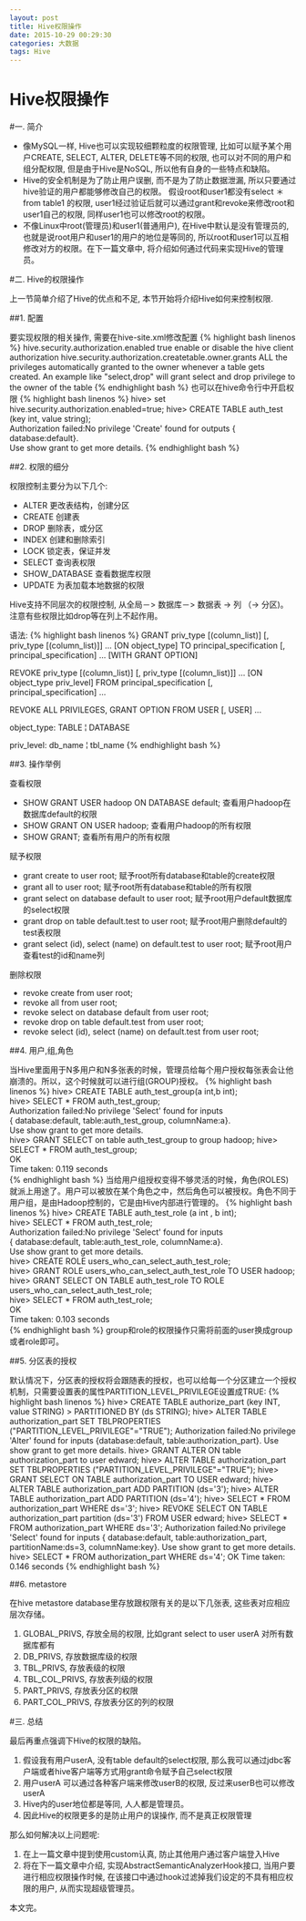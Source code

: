 ```yaml
---
layout: post
title: Hive权限操作
date: 2015-10-29 00:29:30
categories: 大数据
tags: Hive
---
```

# Hive权限操作

#一. 简介

* 像MySQL一样, Hive也可以实现较细颗粒度的权限管理, 比如可以赋予某个用户CREATE, SELECT, ALTER, DELETE等不同的权限, 也可以对不同的用户和组分配权限, 但是由于Hive是NoSQL, 所以他有自身的一些特点和缺陷。
* Hive的安全机制是为了防止用户误删, 而不是为了防止数据泄漏, 所以只要通过hive验证的用户都能够修改自己的权限。 假设root和user1都没有select ＊from table1 的权限, user1经过验证后就可以通过grant和revoke来修改root和user1自己的权限, 同样user1也可以修改root的权限。
* 不像Linux中root(管理员)和user1(普通用户), 在Hive中默认是没有管理员的, 也就是说root用户和user1的用户的地位是等同的, 所以root和user1可以互相修改对方的权限。在下一篇文章中, 将介绍如何通过代码来实现Hive的管理员。

#二. Hive的权限操作

上一节简单介绍了Hive的优点和不足, 本节开始将介绍Hive如何来控制权限.

##1. 配置

要实现权限的相关操作, 需要在hive-site.xml修改配置
{% highlight bash linenos %}
<property>
    <name>hive.security.authorization.enabled</name>
    <value>true</value>
    <description>enable or disable the hive client authorization</description>
</property>
<property>
    <name>hive.security.authorization.createtable.owner.grants</name>
    <value>ALL</value>
    <!--value>admin1,edward:select;user1:create</value-->
    <description>the privileges automatically granted to the owner whenever a table gets created. An example like "select,drop" will grant select and drop privilege to the owner of the table</description>
</property>
{% endhighlight bash %}
也可以在hive命令行中开启权限
{% highlight bash linenos %}
hive> set hive.security.authorization.enabled=true;
hive> CREATE TABLE auth_test (key int, value string);    
Authorization failed:No privilege 'Create' found for outputs { database:default}.    
Use show grant to get more details.
{% endhighlight bash %}

##2. 权限的细分

权限控制主要分为以下几个:

* ALTER         更改表结构，创建分区
* CREATE        创建表
* DROP          删除表，或分区
* INDEX         创建和删除索引
* LOCK          锁定表，保证并发
* SELECT        查询表权限
* SHOW_DATABASE 查看数据库权限
* UPDATE        为表加载本地数据的权限

Hive支持不同层次的权限控制, 从全局－> 数据库－> 数据表 -> 列 （-> 分区)。 注意有些权限比如drop等在列上不起作用。

语法:
{% highlight bash linenos %}
GRANT
    priv_type [(column_list)]
      [, priv_type [(column_list)]] ...
    [ON object_type]
    TO principal_specification [, principal_specification] ...
    [WITH GRANT OPTION]

REVOKE
    priv_type [(column_list)]
      [, priv_type [(column_list)]] ...
    [ON object_type priv_level]
    FROM principal_specification [, principal_specification] ...

REVOKE ALL PRIVILEGES, GRANT OPTION
    FROM USER [, USER] ...

object_type:
    TABLE
  ¦ DATABASE

priv_level:
    db_name
  ¦ tbl_name
{% endhighlight bash %}

##3. 操作举例

查看权限

* SHOW GRANT USER hadoop ON DATABASE default;    查看用户hadoop在数据库default的权限
* SHOW GRANT ON USER hadoop;   查看用户hadoop的所有权限
* SHOW GRANT;   查看所有用户的所有权限       

赋予权限

* grant create to user root;  赋予root所有database和table的create权限
* grant all to user root;  赋予root所有database和table的所有权限
* grant select on database default to user root; 赋予root用户default数据库的select权限
* grant drop on table default.test to user root; 赋予root用户删除default的test表权限
* grant select (id), select (name) on default.test to user root; 赋予root用户查看test的id和name列

删除权限          

* revoke create from user root;
* revoke all from user root;
* revoke select on database default from user root;
* revoke drop on table default.test from user root;
* revoke select (id), select (name) on default.test from user root;

##4. 用户,组,角色

当Hive里面用于N多用户和N多张表的时候，管理员给每个用户授权每张表会让他崩溃的。所以，这个时候就可以进行组(GROUP)授权。
{% highlight bash linenos %}
hive> CREATE TABLE auth_test_group(a int,b int);  
hive> SELECT * FROM auth_test_group;  
Authorization failed:No privilege 'Select' found for inputs  
{ database:default, table:auth_test_group, columnName:a}.  
Use show grant to get more details.  
hive> GRANT SELECT on table auth_test_group to group hadoop;
hive> SELECT * FROM auth_test_group;  
OK  
Time taken: 0.119 seconds  
{% endhighlight bash %}
当给用户组授权变得不够灵活的时候，角色(ROLES)就派上用途了。用户可以被放在某个角色之中，然后角色可以被授权。角色不同于用户组，是由Hadoop控制的，它是由Hive内部进行管理的。
{% highlight bash linenos %}
hive> CREATE TABLE auth_test_role (a int , b int);  
hive> SELECT * FROM auth_test_role;  
Authorization failed:No privilege 'Select' found for inputs  
{ database:default, table:auth_test_role, columnName:a}.  
Use show grant to get more details.  
hive> CREATE ROLE users_who_can_select_auth_test_role;  
hive> GRANT ROLE users_who_can_select_auth_test_role TO USER hadoop;  
hive> GRANT SELECT ON TABLE auth_test_role  TO ROLE users_who_can_select_auth_test_role;  
hive> SELECT * FROM auth_test_role;  
OK  
Time taken: 0.103 seconds  
{% endhighlight bash %}
group和role的权限操作只需将前面的user换成group或者role即可。

##5. 分区表的授权

默认情况下，分区表的授权将会跟随表的授权，也可以给每一个分区建立一个授权机制，只需要设置表的属性PARTITION_LEVEL_PRIVILEGE设置成TRUE:
{% highlight bash linenos %}
hive> CREATE TABLE authorize_part (key INT, value STRING) > PARTITIONED BY (ds STRING);
hive> ALTER TABLE authorization_part SET TBLPROPERTIES ("PARTITION_LEVEL_PRIVILEGE"="TRUE");
Authorization failed:No privilege 'Alter' found for inputs {database:default, table:authorization_part}.
Use show grant to get more details.
hive> GRANT ALTER ON table authorization_part to user edward; hive> ALTER TABLE authorization_part SET TBLPROPERTIES ("PARTITION_LEVEL_PRIVILEGE"="TRUE");
hive> GRANT SELECT ON TABLE authorization_part TO USER edward;
hive> ALTER TABLE authorization_part ADD PARTITION (ds='3');
hive> ALTER TABLE authorization_part ADD PARTITION (ds='4');
hive> SELECT * FROM authorization_part WHERE ds='3';
hive> REVOKE SELECT ON TABLE authorization_part partition (ds='3') FROM USER edward;
hive> SELECT * FROM authorization_part WHERE ds='3';
Authorization failed:No privilege 'Select' found for inputs
{ database:default, table:authorization_part, partitionName:ds=3, columnName:key}. Use show grant to get more details.
hive> SELECT * FROM authorization_part WHERE ds='4'; OK
Time taken: 0.146 seconds
{% endhighlight bash %}

##6. metastore

在hive metastore database里存放跟权限有关的是以下几张表, 这些表对应相应层次存储。

1. GLOBAL_PRIVS, 存放全局的权限, 比如grant select to user userA 对所有数据库都有
2. DB_PRIVS, 存放数据库级的权限
3. TBL_PRIVS, 存放表级的权限
4. TBL_COL_PRIVS, 存放表列级的权限
5. PART_PRIVS, 存放表分区的权限
6. PART_COL_PRIVS, 存放表分区的列的权限

#三. 总结

最后再重点强调下Hive的权限的缺陷。

1. 假设我有用户userA, 没有table default的select权限, 那么我可以通过jdbc客户端或者hive客户端等方式用grant命令赋予自己select权限
2. 用户userA 可以通过各种客户端来修改userB的权限, 反过来userB也可以修改userA
3. Hive内的user地位都是等同, 人人都是管理员。
4. 因此Hive的权限更多的是防止用户的误操作, 而不是真正权限管理

那么如何解决以上问题呢:

1. 在上一篇文章中提到使用custom认真, 防止其他用户通过客户端登入Hive
2. 将在下一篇文章中介绍, 实现AbstractSemanticAnalyzerHook接口, 当用户要进行相应权限操作时候, 在该接口中通过hook过滤掉我们设定的不具有相应权限的用户, 从而实现超级管理员。

本文完。
